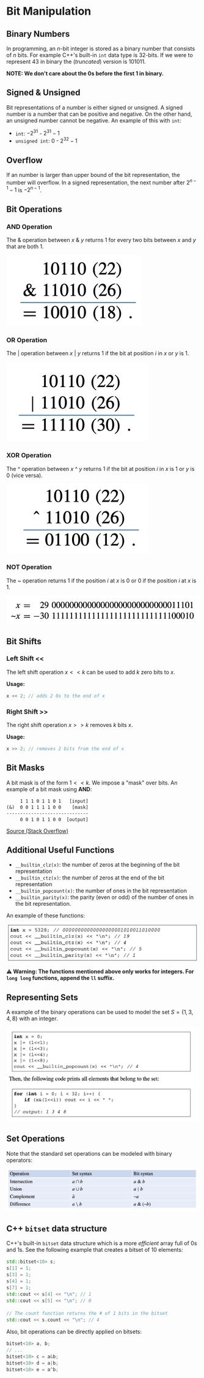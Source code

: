 # Bit Manipulation

## Binary Numbers

In programming, an $n$-bit integer is stored as a binary number that consists of $n$ bits. For example C++'s built-in `int` data type is $32$-bits. If we were to represent $43$ in binary the $(truncated)$ version is $101011$.

**NOTE: We don't care about the 0s before the first 1 in binary.**

## Signed & Unsigned

Bit representations of a number is either signed or unsigned. A signed number is a number that can be positive and negative. On the other hand, an unsigned number cannot be negative. An example of this with `int`:

- `int`: $-2^{31}$ - $2^{31} - 1$
- `unsigned int`: $0$ - $2^{32} - 1$

## Overflow

If an number is larger than upper bound of the bit representation, the number will overflow. In a signed representation, the next number after $2^{n - 1} - 1$ is $-2^{n - 1}$.

## Bit Operations

### AND Operation

The & operation between $x$ & $y$ returns 1 for every two bits between $x$ and $y$ that are both 1.

![AND Operation](resources/binary/and.png)

### OR Operation

The | operation between $x$ | $y$ returns 1 if the bit at position $i$ in $x$ or $y$ is 1.

![OR Operation](resources/binary/or.png)

### XOR Operation

The ^ operation between $x$ ^ $y$ returns 1 if the bit at position $i$ in $x$ is 1 or $y$ is 0 (vice versa).

![XOR Operation](resources/binary/xor.png)

### NOT Operation

The ~ operation returns 1 if the position $i$ at $x$ is 0 or 0 if the position $i$ at $x$ is 1.

![AND Operation](resources/binary/not.png)

## Bit Shifts

### Left Shift <<

The left shift operation $x << k$ can be used to add $k$ zero bits to $x$.

**Usage:**

```cpp
x << 2; // adds 2 0s to the end of x
```

### Right Shift >>

The right shift operation $x >> k$ removes $k$ bits $x$.

**Usage:**

```cpp
x >> 2; // removes 2 bits from the end of x
```

## Bit Masks

A bit mask is of the form $1 << k$. We impose a "mask" over bits. An example of a bit mask using **AND**:

```
     1 1 1 0 1 1 0 1   [input]
(&)  0 0 1 1 1 1 0 0    [mask]
------------------------------
     0 0 1 0 1 1 0 0  [output]
```

[Source (Stack Overflow)](https://stackoverflow.com/a/53722721)

## Additional Useful Functions

- `__builtin_clz(x)`: the number of zeros at the beginning of the bit representation
- `__builtin_ctz(x)`: the number of zeros at the end of the bit representation
- `__builtin_popcount(x)`: the number of ones in the bit representation
- `__builtin_parity(x)`: the parity (even or odd) of the number of ones in the
  bit representation.

An example of these functions:

![Functions Example](resources/binary/functions_example.png)

**⚠️ Warning: The functions mentioned above only works for integers. For `long long` functions, append the `ll` suffix.**

## Representing Sets

A example of the binary operations can be used to model the set $S = \{1, 3, 4, 8\}$ with an integer.

![Sets C++](resources/binary/sets.png)

## Set Operations

Note that the standard set operations can be modeled with binary operators:

![Set Operations](resources/binary/set_operations.png)

## C++ `bitset` data structure

C++'s built-in `bitset` data structure which is a more _efficient_ array full of 0s and 1s. See the following example that creates a bitset of 10 elements:

```cpp
std::bitset<10> s;
s[1] = 1;
s[3] = 1;
s[4] = 1;
s[7] = 1;
std::cout << s[4] << "\n"; // 1
std::cout << s[5] << "\n"; // 0

// The count function returns the # of 1 bits in the bitset
std::cout << s.count << "\n"; // 4
```

Also, bit operations can be directly applied on bitsets:

```cpp
bitset<10> a, b;
// ...
bitset<10> c = a&b;
bitset<10> d = a|b;
bitset<10> e = a^b;
```
